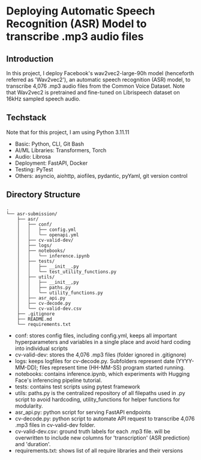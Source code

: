 
# Deploying Automatic Speech Recognition (ASR) Model to transcribe .mp3 audio files

## Introduction

In this project, I deploy Facebook's wav2vec2-large-90h model (henceforth referred as 'Wav2vec2'), an automatic speech recognition (ASR) model, to transcribe 4,076 .mp3 audio files from the Common Voice Dataset. Note that Wav2vec2 is pretrained and fine-tuned on Librispeech dataset on 16kHz sampled speech audio.


## Techstack

Note that for this project, I am using Python 3.11.11

- Basic: Python, CLI, Git Bash
- AI/ML Libraries: Transformers, Torch
- Audio: Librosa
- Deployment: FastAPI, Docker
- Testing: PyTest
- Others: asyncio, aiohttp, aiofiles, pydantic, pyYaml, git version control


## Directory Structure
```
.
└── asr-submission/
    ├── asr/
    │   ├── conf/
    │   │   ├── config.yml
    │   │   └── openapi.yml
    │   ├── cv-valid-dev/
    │   ├── logs/
    │   ├── notebooks/
    │   │   └── inference.ipynb
    │   ├── tests/
    │   │   ├── __init__.py
    │   │   └── test_utility_functions.py
    │   ├── utils/
    │   │   ├── __init__,py
    │   │   ├── paths.py
    │   │   └── utility_functions.py
    │   ├── asr_api.py
    │   ├── cv-decode.py
    │   └── cv-valid-dev.csv
    ├── .gitignore
    ├── README.md
    └── requirements.txt
```

- conf: stores config files, including config.yml, keeps all important hyperparameters and variables in a single place and avoid hard coding into individual scripts
- cv-valid-dev: stores the 4,076 .mp3 files (folder ignored in .gitignore)
- logs: keeps logfiles for cv-decode.py. Subfolders represent date (YYYY-MM-DD); files represent time (HH-MM-SS) program started running. 
- notebooks: contains inference.ipynb, which experiments with Hugging Face's inferencing pipeline tutorial. 
- tests: contains test scripts using pytest framework
- utils: paths.py is the centralized repository of all filepaths used in .py script to avoid hardcoding, utility_functions for helper functions for modularity. 
- asr_api.py: python script for serving FastAPI endpoints
- cv-decode.py: python script to automate API request to transcribe 4,076 .mp3 files in cv-valid-dev folder.
- cv-valid-dev.csv: ground truth labels for each .mp3 file. will be overwritten to include new columns for 'transcription' (ASR prediction) and 'duration'. 
- requirements.txt: shows list of all require libraries and their versions 
